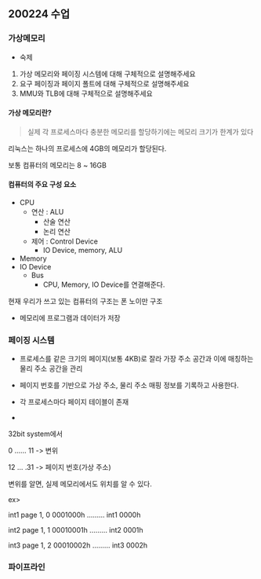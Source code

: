 ## 200224 수업

### 가상메모리

- 숙제

1. 가상 메모리와 페이징 시스템에 대해 구체적으로 설명해주세요
2. 요구 페이징과 페이지 폴트에 대해 구체적으로 설명해주세요
3. MMU와 TLB에 대해 구체적으로 설명해주세요



#### 가상 메모리란?

> 실제 각 프로세스마다 충분한 메모리를 할당하기에는 메모리 크기가 한계가 있다

리눅스는 하나의 프로세스에 4GB의 메모리가 할당된다.

보통 컴퓨터의 메모리는 8 ~ 16GB



#### 컴퓨터의 주요 구성 요소

- CPU
  - 연산 : ALU
    - 산술 연산
    - 논리 연산
  - 제어 : Control Device
    - IO Device, memory, ALU
- Memory
- IO Device
  - Bus
    - CPU, Memory, IO Device를 연결해준다.



현재 우리가 쓰고 있는 컴퓨터의 구조는 폰 노이만 구조

- 메모리에 프로그램과 데이터가 저장



### 페이징 시스템

- 프로세스를 같은 크기의 페이지(보통 4KB)로 잘라 가장 주소 공간과 이에 매칭하는 물리 주소 공간을 관리
- 페이지 번호를 기반으로 가상 주소, 물리 주소 매핑 정보를 기록하고 사용한다.

- 각 프로세스마다 페이지 테이블이 존재
- 

32bit system에서

0 ...... 11	-> 변위

12 ... .31 	-> 페이지 번호(가상 주소)



변위를 알면, 실제 메모리에서도 위치를 알 수 있다.

ex>

int1		page 1, 0	0001000h					.........				int1		0000h

int2		page 1, 1	00010001h				.........				  int2		0001h

int3		page 1, 2	00010002h				.........				  int3		0002h

 

### 파이프라인





